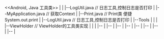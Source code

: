 <<Android, Java 工具类>>
    |
    |
    |--LogUtil.java   // 日志工具,控制日志是否打印
    |
    |--MyApplication.java   // 获取Context
    |
    |--Print.java   // Print类 便捷System.out.print
    |
    |--LogUtil.java   // 日志工具,控制日志是否打印
    |
    |--Tools
    |   |
    |   |--ViewHolder  // ViewHolder的工具类实现
    |   |
    |   |--
    |
    |--
    |
    |--
    |
    |--
    |
    |--
    |
    |--
    |
    |--
    |
    |--
    |

